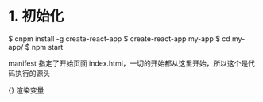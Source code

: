 <!--
 * @LastEditors: wudan01
 * @description: 文件描述
-->
# 1. 初始化
$ cnpm install -g create-react-app
$ create-react-app my-app
$ cd my-app/
$ npm start

manifest 指定了开始页面 index.html，一切的开始都从这里开始，所以这个是代码执行的源头

{} 渲染变量
